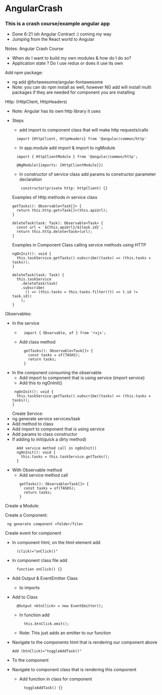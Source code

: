 # AngularCrash

### This is a crash course/example angular app

- Done 6-21 ish Angular Contract :) coming my way
- Jumping from the React world to Angular

Notes: Angular Crash Course

- When do I want to build my own modules & how do I do so?
- Application state ? Do I use redux or does it use its own

Add npm package:

- ng add @fortawesome/angular-fontawesome
- Note: you can do npm install as well, however NG add will install multi packages if they are needed for component you are installing

Http: (HttpClient, HttpHeaders)

- Note: Angular has its own http library it uses
- Steps

  - add import to component class that will make http requests/calls

  ```
    import {HttpClient, HttpHeaders} from '@angular/common/http'
  ```

  - In app.module add import & import to ngModule

  ```
    import { HttpClientModule } from '@angular/common/http';

    @NgModule({imports: [HttpClientModule]})
  ```

  - In constructor of service class add params to constructor parameter declaration

  ```
      constructor(private http: httpClient) {}
  ```

  Examples of Http methods in service class

  ```
  getTasks(): Observable<Task[]> {
    return this.http.get<Task[]>(this.apiUrl);
  }

  deleteTask(task: Task): Observable<Task> {
    const url = `${this.apiUrl}/${task.id}`;
    return this.http.delete<Task>(url);
  }
  ```

  Examples in Component Class calling service methods using HTTP

  ```
  ngOnInit(): void {
    this.taskService.getTasks().subscribe((tasks) => (this.tasks = tasks));
  }

  deleteTask(task: Task) {
    this.taskService
      .deleteTask(task)
      .subscribe(
        () => (this.tasks = this.tasks.filter((t) => t.id != task.id))
      );
  }
  ```

Observables:

- In the service
  - ```
      import { Observable, of } from 'rxjs';
    ```
  - Add class method
    ```
      getTasks(): Observable<Task[]> {
        const tasks = of(TASKS);
        return tasks;
      }
    ```
- In the component consuming the observable
  - Add import to component that is using service (import service)
  - Add this to ngOnInit()
  ```
   ngOnInit(): void {
    this.taskService.getTasks().subscribe((tasks) => (this.tasks = tasks));
  }
  ```
  Create Service:
- ng generate service services/task
- Add method to class
- Add import to component that is using service
- Add params to class constructor
- If adding to init(quick a dirty method)
  ```
    Add service method call in ngOnInit()
    ngOnInit(): void {
      this.tasks = this.taskService.getTasks();
    }
  ```
- With Observable method
  - Add service method call
    ```
    getTasks(): Observable<Task[]> {
      const tasks = of(TASKS);
      return tasks;
    }
    ```

Create a Module:

Create a Component:

```
 ng generate component <folder/file>
```

Create event for component

- In component html, on the html element add
  ```
    (click)="onClick()"
  ```
- In component class file add
  ```
    function onClick() {}
  ```
- Add Output & EventEmitter Class
  - to imports
- Add to Class
  ```
    @Output <btnClick> = new EventEmitter();
  ```
  - In function add
    ```
      this.btnClick.emit();
    ```
  - Note: This just adds an emitter to our function
- Navigate to the components html that is rendering our component above
  ```
  Add (btnClick)="toggleAddTask()"
  ```
- To the component

- Navigate to component class that is rendering this component
  - Add function in class for component
    ```
      toggleAddTask() {}
    ```
